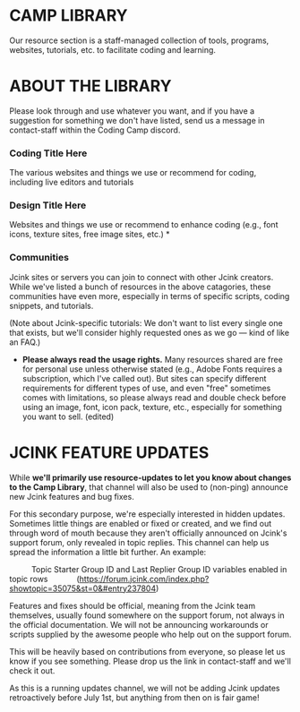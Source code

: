 # CAMP LIBRARY
Our resource section is a staff-managed collection of tools, programs, websites, tutorials, etc. to facilitate coding and learning.

# ABOUT THE LIBRARY

Please look through and use whatever you want, and if you have a suggestion for something we don't have listed, send us a message in contact-staff within the Coding Camp discord. 

### Coding Title Here 
The various websites and things we use or recommend for coding, including live editors and tutorials

### Design Title Here
Websites and things we use or recommend to enhance coding (e.g., font icons, texture sites, free image sites, etc.) * 

### Communities 
Jcink sites or servers you can join to connect with other Jcink creators. While we've listed a bunch of resources in the above catagories, these communities have even more, especially in terms of specific scripts, coding snippets, and tutorials. 

(Note about Jcink-specific tutorials: We don't want to list every single one that exists, but we'll consider highly requested ones as we go — kind of like an FAQ.) 

* **Please always read the usage rights.** Many resources shared are free for personal use unless otherwise stated (e.g., Adobe Fonts requires a subscription, which I've called out). But sites can specify different requirements for different types of use, and even "free" sometimes comes with limitations, so please always read and double check before using an image, font, icon pack, texture, etc., especially for something you want to sell. (edited)

# JCINK FEATURE UPDATES
While **we'll primarily use resource-updates to let you know about changes to the Camp Library**, that channel will also be used to (non-ping) announce new Jcink features and bug fixes. 

For this secondary purpose, we're especially interested in hidden updates. Sometimes little things are enabled or fixed or created, and we find out through word of mouth because they aren't officially announced on Jcink's support forum, only revealed in topic replies. This channel can help us spread the information a little bit further.  An example:

&nbsp; &nbsp; &nbsp; &nbsp; &nbsp; Topic Starter Group ID and Last Replier Group ID variables enabled in topic rows 
&nbsp; &nbsp; &nbsp; &nbsp; &nbsp; &nbsp; (https://forum.jcink.com/index.php?showtopic=35075&st=0&#entry237804)

Features and fixes should be official, meaning from the Jcink team themselves, usually found somewhere on the support forum, not always in the official documentation. We will not be announcing workarounds or scripts supplied by the awesome people who help out on the support forum.

This will be heavily based on contributions from everyone, so please let us know if you see something. Please drop us the link in contact-staff and we'll check it out. 

As this is a running updates channel, we will not be adding Jcink updates retroactively before July 1st, but anything from then on is fair game!
